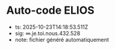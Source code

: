 # Auto-code ELIOS
- ts: 2025-10-23T14:18:53.511Z
- sig: ∞.je.toi.nous.432.528
- note: fichier généré automatiquement